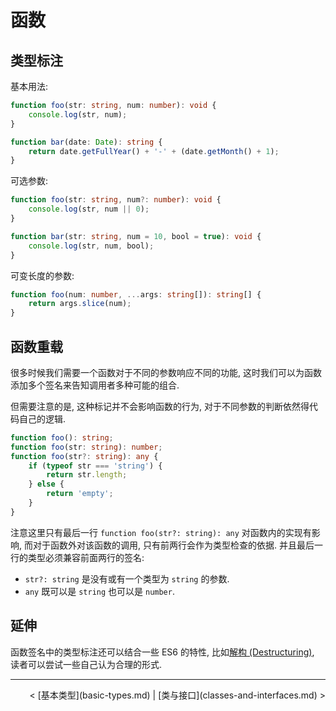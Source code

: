 # 函数

## 类型标注

基本用法:

```ts
function foo(str: string, num: number): void {
    console.log(str, num);
}

function bar(date: Date): string {
    return date.getFullYear() + '-' + (date.getMonth() + 1);
}
```

可选参数:

```ts
function foo(str: string, num?: number): void {
    console.log(str, num || 0);
}

function bar(str: string, num = 10, bool = true): void {
    console.log(str, num, bool);
}
```

可变长度的参数:

```ts
function foo(num: number, ...args: string[]): string[] {
    return args.slice(num);
}
```

## 函数重载

很多时候我们需要一个函数对于不同的参数响应不同的功能, 这时我们可以为函数添加多个签名来告知调用者多种可能的组合.

但需要注意的是, 这种标记并不会影响函数的行为, 对于不同参数的判断依然得代码自己的逻辑.

```ts
function foo(): string;
function foo(str: string): number;
function foo(str?: string): any {
    if (typeof str === 'string') {
        return str.length;
    } else {
        return 'empty';
    }
}
```

注意这里只有最后一行 `function foo(str?: string): any` 对函数内的实现有影响, 而对于函数外对该函数的调用, 只有前两行会作为类型检查的依据. 并且最后一行的类型必须兼容前面两行的签名:

- `str?: string` 是没有或有一个类型为 `string` 的参数.
- `any` 既可以是 `string` 也可以是 `number`.

## 延伸

函数签名中的类型标注还可以结合一些 ES6 的特性, 比如[解构 (Destructuring)](features/destructuring.md), 读者可以尝试一些自己认为合理的形式.

---

<p align="right">&lt; [基本类型](basic-types.md) | [类与接口](classes-and-interfaces.md) &gt;</p>
